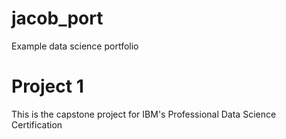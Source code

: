 # jacob_port
Example data science portfolio

# Project 1
This is the capstone project for IBM's Professional Data Science Certification
